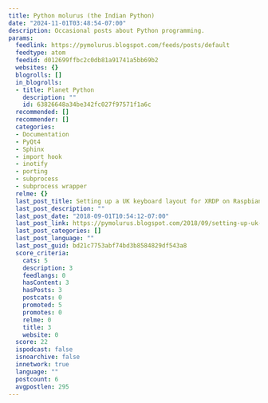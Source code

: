 ```yaml
---
title: Python molurus (the Indian Python)
date: "2024-11-01T03:48:54-07:00"
description: Occasional posts about Python programming.
params:
  feedlink: https://pymolurus.blogspot.com/feeds/posts/default
  feedtype: atom
  feedid: d012699ffbc2c0db81a91741a5bb69b2
  websites: {}
  blogrolls: []
  in_blogrolls:
  - title: Planet Python
    description: ""
    id: 63826648a34be342fc027f97571f1a6c
  recommended: []
  recommender: []
  categories:
  - Documentation
  - PyQt4
  - Sphinx
  - import hook
  - inotify
  - porting
  - subprocess
  - subprocess wrapper
  relme: {}
  last_post_title: Setting up a UK keyboard layout for XRDP on Raspbian Stretch
  last_post_description: ""
  last_post_date: "2018-09-01T10:54:12-07:00"
  last_post_link: https://pymolurus.blogspot.com/2018/09/setting-up-uk-keyboard-layout-for-xrdp.html
  last_post_categories: []
  last_post_language: ""
  last_post_guid: bd21c7753abf74bd3b8584829df543a8
  score_criteria:
    cats: 5
    description: 3
    feedlangs: 0
    hasContent: 3
    hasPosts: 3
    postcats: 0
    promoted: 5
    promotes: 0
    relme: 0
    title: 3
    website: 0
  score: 22
  ispodcast: false
  isnoarchive: false
  innetwork: true
  language: ""
  postcount: 6
  avgpostlen: 295
---
```

